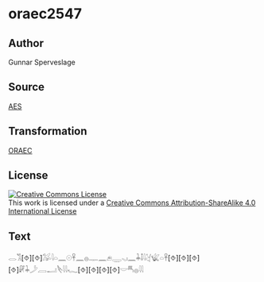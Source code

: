 # oraec2547

## Author

Gunnar Sperveslage

## Source

[AES](https://github.com/simondschweitzer/aes)

## Transformation

[ORAEC](https://oraec.github.io/)

## License

<a rel="license" href="http://creativecommons.org/licenses/by-sa/4.0/"><img alt="Creative Commons License" style="border-width:0" src="https://i.creativecommons.org/l/by-sa/4.0/88x31.png" /></a><br />This work is licensed under a <a rel="license" href="http://creativecommons.org/licenses/by-sa/4.0/">Creative Commons Attribution-ShareAlike 4.0 International License</a>

## Text

𓂋𓀢[⯑][⯑]𓅮𓇋𓏏𓈖𓇳𓋹𓈖𓐍𓊃𓈖𓂉𓇾𓈅𓏤𓈖𓇓𓄤𓇋𓋔𓆤𓏏𓋹[⯑][⯑][⯑][⯑]𓏞𓇓𓌳𓐙𓂝𓌸𓇋𓇋𓆑[⯑][⯑][⯑][⯑]𓎟𓄪𓐍𓇋𓇋<br>
